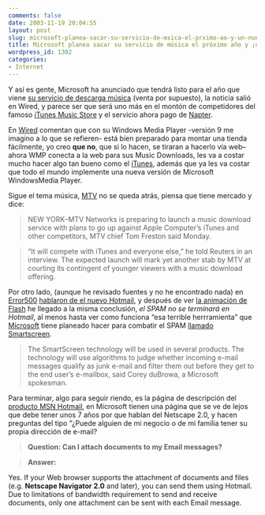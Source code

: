 ```yaml
---
comments: false
date: 2003-11-19 20:04:55
layout: post
slug: microsoft-planea-sacar-su-servicio-de-msica-el-prximo-ao-y-un-nuevo-hotmail
title: Microsoft planea sacar su servicio de música el próximo año y ¡un nuevo Hotmail!
wordpress_id: 1302
categories:
- Internet
---
```


Y así es gente, Microsoft ha anunciado que tendrá listo para el año que viene [su servicio de descarga música](http://www.wired.com/news/business/0,1367,61278,00.html) (venta por supuesto), la noticia salió en Wired, y parece ser que será uno más en el montón de competidores del famoso [iTunes Music Store](http://www.apple.com/itunes/store/) y el servicio ahora pago de [Napter](http://www.napster.com).





En [Wired](http://www.wired.com) comentan que con su Windows Media Player -versión 9 me imagino a lo que se refieren- está bien preparado para montar una tienda fácilmente, yo creo **que no**, que si lo hacen, se tiraran a hacerlo vía web–ahora WMP conecta a la web para sus Music Downloads, les va a costar mucho hacer algo tan bueno como el [iTunes](http://www.apple.com/itunes/), además que ya les va costar que todo el mundo implemente una nueva versión de Microsoft WindowsMedia Player.





Sigue el tema música, [MTV](http://www.mtv.com) no se queda atrás, piensa que tiene mercado y dice:





> NEW YORK–MTV Networks is preparing to launch a music download service with plans to go up against Apple Computer’s iTunes and other competitors, MTV chief Tom Freston said Monday.
> 
>   


> 
> “It will compete with iTunes and everyone else,” he told Reuters in an interview. The expected launch will mark yet another stab by MTV at courting its contingent of younger viewers with a music download offering. 





Por otro lado, (aunque he revisado fuentes y no he encontrado nada) en [Error500](http://www.error500.net) [hablaron de el nuevo Hotmail](http://www.error500.net/modules/news/article.php?storyid=332), y después de ver [la animación de Flash](http://download.microsoft.com/download/1/6/0/160ea38f-6b79-4423-87db-8bb94ef15344/HM_tutorial_0a.swf) he llegado a la misma conclusión, _el SPAM no se terminará en Hotmail_, al menos hasta ver como funciona “esa terrible herrramienta” que [Microsoft](http://www.microsoft.com) tiene planeado hacer para combatir el SPAM [llamado Smartscreen](http://siliconvalley.internet.com/news/article.php/3109821).





> The SmartScreen technology will be used in several products. The technology will use algorithms to judge whether incoming e-mail messages qualify as junk e-mail and filter them out before they get to the end user’s e-mailbox, said Corey duBrowa, a Microsoft spokesman.





Para terminar, algo para seguir riendo, es la página de descripción del [producto MSN Hotmail](http://www.microsoft.com/catalog/display.asp?site=732&subid=22&pg=1), en Microsoft tienen una página que se ve de lejos que debe tener unos 7 años por que hablan del Netscape 2.0, y hacen preguntas del tipo ”¿Puede alguien de mi negocio o de mi familia tener su propia dirección de e-mail?





> **Question: Can I attach documents to my Email messages?**
> 
> 


> 
> **Answer:**  

Yes. If your Web browser supports the attachment of documents and files (e.g. **Netscape Navigator 2.0** and later), you can send them using Hotmail. Due to limitations of bandwidth requirement to send and receive documents, only one attachment can be sent with each Email message.




 
